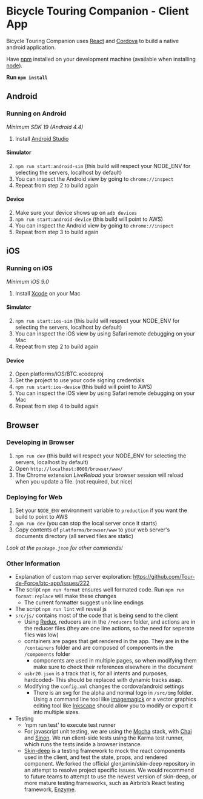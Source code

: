 # Bicycle Touring Companion - Client App

Bicycle Touring Companion uses [React](https://facebook.github.io/react/) and [Cordova](https://cordova.apache.org) to build a native android application.

Have [npm](https://www.npmjs.com) installed on your development machine (available when installing [node](https://nodejs.org/)).

**Run `npm install`**
## Android
### Running on Android
*Minimum SDK 19 (Android 4.4)*

1. Install [Android Studio](https://developer.android.com/studio/index.html)   

#### Simulator
2. `npm run start:android-sim` (this build will respect your NODE_ENV for selecting the servers, localhost by default)
3. You can inspect the Android view by going to `chrome://inspect`
4. Repeat from step 2 to build again  

#### Device
2. Make sure your device shows up on `adb devices`
3. `npm run start:android-device` (this build will point to AWS)
4. You can inspect the Android view by going to `chrome://inspect`
5. Repeat from step 3 to build again  

## iOS
### Running on iOS
*Minimum iOS 9.0*  

1. Install [Xcode](https://developer.apple.com/xcode/) on your Mac  

#### Simulator
2. `npm run start:ios-sim` (this build will respect your NODE_ENV for selecting the servers, localhost by default)
3. You can inspect the iOS view by using Safari remote debugging on your Mac 
4. Repeat from step 2 to build again  

#### Device
2. Open platforms/iOS/BTC.xcodeproj  
3. Set the project to use your code signing credentials  
4. `npm run start:ios-device` (this build will point to AWS)
5. You can inspect the iOS view by using Safari remote debugging on your Mac 
6. Repeat from step 4 to build again  

## Browser
### Developing in Browser
1. `npm run dev` (this build will respect your NODE_ENV for selecting the servers, localhost by default)
2. Open `http://localhost:8000/browser/www/`
3. The Chrome extension _LiveReload_ your browser session will reload when you update a file.  (not required, but nice)

### Deploying for Web
1. Set your `NODE_ENV` environment variable to `production` if you want the build to point to AWS
2. `npm run dev` (you can stop the local server once it starts)
3. Copy contents of `platforms/browser/www` to your web server's documents directory (all served files are static)

_Look at the `package.json` for other commands!_  

### Other Information
- Explanation of custom map server exploration: https://github.com/Tour-de-Force/btc-app/issues/222
- The script `npm run format` ensures well formated code. Run `npm run format:replace` will make these changes
  - The current formatter suggest unix line endings
- The script `npm run lint` will reveal js
- `src/js/` contains most of the code that is being send to the client
  - Using [Redux](https://github.com/reactjs/redux), reducers are in the `/reducers` folder, and actions are in the reducer files (they are one line actions, so the need for seperate files was low)
  - containers are pages that get rendered in the app. They are in the `/containers` folder and are composed of components in the `/components` folder
    - components are used in multiple pages, so when modifying them make sure to check their references elsewhere in the document
  - `usbr20.json` is a track that is, for all intents and purposes, hardcoded- This should be replaced with dynamic tracks asap.
  - Modifying the `config.xml` changes the cordova/android settings
    - There is an svg for the alpha and normal logo in `/src/img` folder. Using a command line tool like [imagemagick](http://www.imagemagick.org/) or a vector graphics editing tool like [Inkscape](https://inkscape.org/) should allow you to modify or export it into multiple sizes.
- Testing
  - 'npm run test' to execute test runner
  - For javascript unit testing, we are using the [Mocha](https://mochajs.org/) stack, with [Chai](http://chaijs.com/) and [Sinon](http://sinonjs.org/). We run client-side tests using the Karma test runner, which runs the tests inside a browser instance.
  - [Skin-deep](https://github.com/glenjamin/skin-deep) is a testing framework to mock the react components used in the client, and test the state, props, and rendered component. We forked the official glenjamin/skin-deep repository in an attempt to resolve project specific issues. We would recommend to future teams to attempt to use the newest version of skin-deep, or more mature testing frameworks, such as Airbnb’s React testing framework, [Enzyme](https://github.com/airbnb/enzyme).
